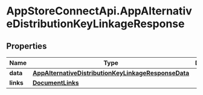 # AppStoreConnectApi.AppAlternativeDistributionKeyLinkageResponse

## Properties

Name | Type | Description | Notes
------------ | ------------- | ------------- | -------------
**data** | [**AppAlternativeDistributionKeyLinkageResponseData**](AppAlternativeDistributionKeyLinkageResponseData.md) |  | 
**links** | [**DocumentLinks**](DocumentLinks.md) |  | 


